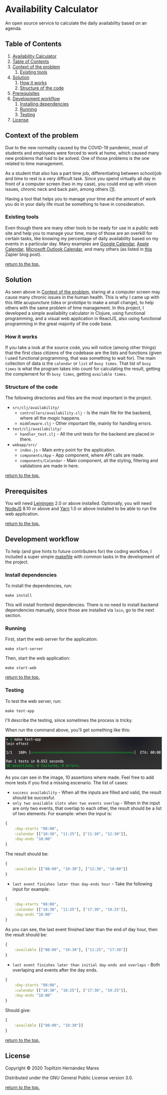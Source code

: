 # Availability Calculator

An open source service to calculate the daily availability based on an agenda.

## Table of Contents

1. [Availability Calculator](#availability-calculator)
2. [Table of Contents](#table-of-contents)
3. [Context of the problem](#context-of-the-problem)
    1. [Existing tools](#existing-tools)
4. [Solution](#solution)
    1. [How it works](#how-it-works)
    2. [Structure of the code](#structure-of-the-code)
5. [Prerequisites](#prerequisites)
6. [Development workflow](#development-workflow)
    1. [Installing dependencies](#install-dependencies)
    2. [Running](#running)
    3. [Testing](#testing)
7. [License](#license)

## Context of the problem

Due to the new normality caused by the COVID-19 pandemic, most of students and employees were forced to work at home, which caused many new problems that had to be solved. One of those problems is the one related to time management.

As a student that also has a part time job, differentiating between school/job and time to rest is a very difficult task. Since you spend virtually all day in front of a computer screen (two in my case), you could end up with vision issues, chronic neck and back pain, among others [\[1\]][8].

Having a tool that helps you to manage your time and the amount of work you do in your daily life must be something to have in consideration. 

### Existing tools

Even though there are many other tools to be ready for use in a public web site and help you to manage your time, many of those are an overkill for certain tasks, like knowing my percentage of daily availability based on my events in a particular day. Many examples are [Google Calendar][4], [Apple Calendar][5], [Microsoft Outlook Calendar][6], and many others (as listed in [this][7] Zapier blog post).

[return to the top.](#table-of-contents)

## Solution

As seen above in [Context of the problem](#context-of-the-problem), staring at a computer screen may cause many chronic issues in the human health. This is why I came up with this little acupuncture (idea or prototipe to make a small change), to help others with the same problem of time management. In this project, I developed a simple availaiblity calculator in Clojure, using functional programming, and a visual web application in ReactJS, also using functional programming in the great majority of the code base. 

### How it works

If you take a look at the source code, you will notice (among other things) that the first class citizens of the codebase are the lists and functions (given I used functional programming, that was something to wait for). The main collection of data is the `calendar` or `list` of `busy times`. That list of `busy times` is what the program takes into count for calculating the result, getting the complement for th `busy times`, getting `available times`.

### Structure of the code

The following directories and files are the most important in the project.

* `src/clj/availability/`
    * `controllers/availability.clj` - Is the main file for the backend, where all the *magic* happens.
    * `middleware.clj` - Other important file, mainly for handling errors.
* `test/clj/availability/`
    * `handler_test.clj` - All the unit tests for the backend are placed in there.
* `webapp/src/`
    * `index.js` - Main entry point for the application.
    * `components/App` - App component, where API calls are made.
    * `components/Calendar` - Main component, all the styling, filtering and validations are made in here.

[return to the top.](#table-of-contents)

## Prerequisites

You will need [Leiningen][1] 2.0 or above installed.
Optionally, you will need [NodeJS][2] 8.10 or above and [Yarn][3] 1.0 or above installed to be able to run the web application.

[return to the top.](#table-of-contents)

## Development workflow

To help (and give hints to future contributers for) the coding workflow, I included a super simple [makefile][9] with common tasks in the development of the project.

### Install dependencies

To install the dependencies, run:

    make install

This will install frontend dependencies. There is no need to install backend dependencies manually, since those are installed via `lein`, go to the next section.

### Running

First, start the web server for the application:

    make start-server 

Then, start the web application:

    make start-web

[return to the top.](#table-of-contents)

### Testing

To test the web server, run:

    make test-app

I'll describe the testing, since sometimes the process is tricky.

When run the command above, you'll get something like this:

![test result](resources/img/make-test-app.png)

As you can see in the image, 10 assertions where made. Feel free to add more tests if you find a missing escenario. The list of cases:

* `success availability` - When all the inputs are filled and valid, the result should be succesful.
* `only two available slots when two events overlap` - When in the input are only two events, that overlap to each other, the result should be a list of two elements. For example: when the input is:

```clojure
{
    :day-starts "08:00",
    :calendar [["10:30", "11:25"], ["11:10", "12:30"]],
    :day-ends "18:00"
}
```

The result should be:

```clojure
{
    :available [["08:00", "10:30"], ["12:30", "18:00"]]
}
```
* `last event finishes later than day-ends hour` - Take the following input for example:

```clojure
{
    :day-starts "08:00",
    :calendar [["10:30", "11:25"], ["17:30", "19:25"]],
    :day-ends "18:00"
}
```

As you can see, the last event finished later than the end of day hour, then the result should be:

```clojure
{
    :available [["08:00", "10:30"], ["11:25", "17:30"]]
}
```

* `last event finishes later than initial day-ends and overlaps` - Both overlaping and events after the day ends.

```clojure
{
    :day-starts "08:00",
    :calendar [["10:30", "18:25"], ["17:30", "19:25"]],
    :day-ends "18:00"
}
```

Should give:

```clojure
{
    :available [["08:00", "10:30"]]
}
```

[return to the top.](#table-of-contents)

## License

Copyright © 2020 Topiltzin Hernández Mares

Distributed under the GNU General Public License version 3.0.

[return to the top.](#table-of-contents)

[1]: https://github.com/technomancy/leiningen
[2]: https://github.com/nodejs/node
[3]: https://github.com/yarnpkg/yarn
[4]: https://calendar.google.com
[5]: https://support.apple.com/guide/icloud/what-is-icloud-calendar-mmd67283e4/icloud
[6]: https://support.office.com/en-us/article/welcome-to-your-calendar-6fb9225d-9f9d-456d-8c81-8437bfcd3ebf
[7]: https://zapier.com/blog/best-calendar-apps/
[8]: https://www.carewellurgentcare.com/2018/07/19/the-effects-too-much-screen-time-has-on-your-health/
[9]: https://www.gnu.org/software/make/manual/make.html#Introduction

